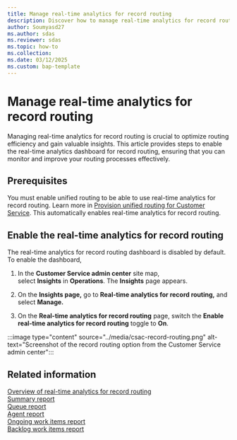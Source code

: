 ```yaml
---
title: Manage real-time analytics for record routing
description: Discover how to manage real-time analytics for record routing in Customer Service. Enable the dashboard to gain valuable insights and improve routing efficiency.
author: Soumyasd27
ms.author: sdas
ms.reviewer: sdas
ms.topic: how-to
ms.collection:
ms.date: 03/12/2025
ms.custom: bap-template
---
```


# Manage real-time analytics for record routing

Managing real-time analytics for record routing is crucial to optimize routing efficiency and gain valuable insights. This article provides steps to enable the real-time analytics dashboard for record routing, ensuring that you can monitor and improve your routing processes effectively.

## Prerequisites

You must enable unified routing to be able to use real-time analytics for record routing. Learn more in [Provision unified routing for Customer Service](provision-unified-routing.md). This automatically enables real-time analytics for record routing.

## Enable the real-time analytics for record routing

The real-time analytics for record routing dashboard is disabled by
default. To enable the dashboard,

1.  In the **Customer Service admin center** site map,
    select **Insights** in **Operations**. The **Insights** page
    appears.

2.  On the **Insights page,** go to **Real-time analytics for record
    routing,** and select **Manage.**

3.  On the **Real-time analytics for record routing** page, switch
    the **Enable real-time analytics for record routing** toggle to
    **On**.

:::image type="content" source="../media/csac-record-routing.png" alt-text="Screenshot of the record routing option from the Customer Service admin center":::

## Related information

[Overview of real-time analytics for record routing](../use/rr-overview.md#overview-of-real-time-analytics-for-record-routing)  
[Summary report](../use/rr-summary.md#view-and-understand-real-time-analytics-for-the-summary-report)  
[Queue report](../use/rr-queue.md#view-and-understand-real-time-analytics-for-the-queue-report)  
[Agent report](../use/rr-agent.md#view-and-understand-real-time-analytics-for-the-agent-report)  
[Ongoing work items report](../use/rr-ongoingworkitems.md#view-and-understand-real-time-analytics-for-the-ongoing-work-items-report)  
[Backlog work items report](../use/rr-backlogitems.md#view-and-understand-real-time-analytics-for-the-backlog-work-items-report)  

